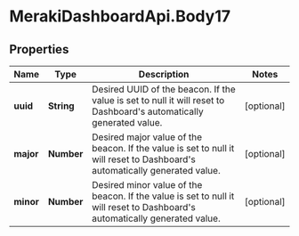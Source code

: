 # MerakiDashboardApi.Body17

## Properties
Name | Type | Description | Notes
------------ | ------------- | ------------- | -------------
**uuid** | **String** | Desired UUID of the beacon. If the value is set to null it will reset to Dashboard&#x27;s automatically generated value. | [optional] 
**major** | **Number** | Desired major value of the beacon. If the value is set to null it will reset to Dashboard&#x27;s automatically generated value. | [optional] 
**minor** | **Number** | Desired minor value of the beacon. If the value is set to null it will reset to Dashboard&#x27;s automatically generated value. | [optional] 
